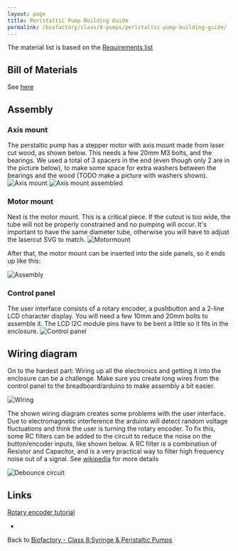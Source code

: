 ```yaml
---
layout: page
title: Peristaltic Pump Building Guide
permalink: /biofactory/class/8-pumps/peristaltic-pump-building-guide/
---
```


The material list is based on the [Requirements list](/biofactory/class/8-pumps/requirements/)

## Bill of Materials

See [here](/biofactory/class/8-pumps/peristaltic-pump-materials/)

## Assembly

### Axis mount
The perstaltic pump has a stepper motor with axis mount made from laser cut wood, as shown below. This needs a few 20mm M3 bolts, and the bearings. We used a total of 3 spacers in the end (even though only 2 are in the picture below), to make some space for extra washers between the bearings and the wood (TODO make a picture with washers shown).
![Axis mount](https://raw.githubusercontent.com/BioHackAcademy/BHA_PeristalticPump/master/photos/axismount.JPG)
![Axis mount assembled](https://raw.githubusercontent.com/BioHackAcademy/BHA_PeristalticPump/master/photos/axismount-assembled.JPG)

### Motor mount
Next is the motor mount. This is a critical piece. If the cutout is too wide, the tube will not be properly constrained and no pumping will occur. It's important to have the same diameter tube, otherwise you will have to adjust the lasercut SVG to match.
![Motormount](https://raw.githubusercontent.com/BioHackAcademy/BHA_PeristalticPump/master/photos/motormount.JPG)

After that, the motor mount can be inserted into the side panels, so it ends up like this:

![Assembly](https://raw.githubusercontent.com/BioHackAcademy/BHA_PeristalticPump/master/photos/assembly.JPG)

### Control panel

The user interface consists of a rotary encoder, a pushbutton and a 2-line LCD character display. You will need a few 10mm and 20mm bolts to assemble it. The LCD I2C module pins have to be bent a little so it fits in the enclosure.
![Control panel](https://raw.githubusercontent.com/BioHackAcademy/BHA_PeristalticPump/master/photos/controlpanel2.JPG)


## Wiring diagram
On to the hardest part: Wiring up all the electronics and getting it into the enclosure can be a challenge. Make sure you create long wires from the control panel to the breadboard/arduino to make assembly a bit easier. 

![Wiring](https://raw.githubusercontent.com/BioHackAcademy/BHA_PeristalticPump/master/Wiring.png)

The shown wiring diagram creates some problems with the user interface. Due to electromagnetic interference the arduino will detect random voltage fluctuations and think the user is turning the rotary encoder. 
To fix this, some RC filters can be added to the circuit to reduce the noise on the button/encoder inputs, like shown below. A RC filter is a combination of Resistor and Capacitor, and is a very practical way to filter high frequency noise out of a signal. See [wikipedia](http://en.wikipedia.org/wiki/Low-pass_filter#RC_filter) for more details

![Debounce circuit](https://raw.githubusercontent.com/BioHackAcademy/BHA_PeristalticPump/master/RotaryEncoderDebounceCircuit.png)



## Links

[Rotary encoder tutorial](http://bildr.org/2012/08/rotary-encoder-arduino/)

* 

Back to [Biofactory - Class 8:Syringe & Peristaltic Pumps](/biofactory/class/8-pumps/)
